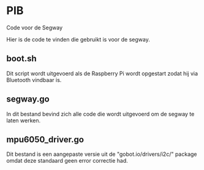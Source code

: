 # PIB
Code voor de Segway

Hier is de code te vinden die gebruikt is voor de segway.

## boot.sh
Dit script wordt uitgevoerd als de Raspberry Pi wordt opgestart zodat hij via Bluetooth vindbaar is.

## segway.go
In dit bestand bevind zich alle code die wordt uitgevoerd om de segway te laten werken.

## mpu6050_driver.go
Dit bestand is een aangepaste versie uit de "gobot.io/drivers/i2c/" package omdat deze standaard geen error correctie had.
